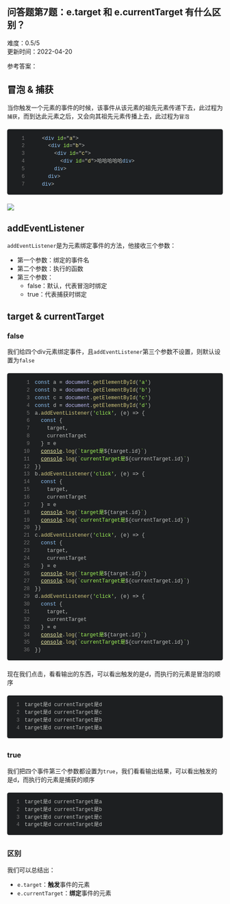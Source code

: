 <div><h2 class="title___3qmX3">&#x95EE;&#x7B54;&#x9898;&#x7B2C;7&#x9898;&#xFF1A;e.target &#x548C; e.currentTarget  &#x6709;&#x4EC0;&#x4E48;&#x533A;&#x522B;&#xFF1F;</h2><div class="secondBox___2B0S4"><div>&#x96BE;&#x5EA6;&#xFF1A;<span>0.5/5</span></div><span>&#x66F4;&#x65B0;&#x65F6;&#x95F4;&#xFF1A;<!-- -->2022-04-20</span></div><div><p class="answerTitle___1T-fK">&#x53C2;&#x8003;&#x7B54;&#x6848;&#xFF1A;</p></div><div class="markdown-body"><h2>&#x5192;&#x6CE1; & &#x6355;&#x83B7;</h2>
<p>&#x5F53;&#x4F60;&#x89E6;&#x53D1;&#x4E00;&#x4E2A;&#x5143;&#x7D20;&#x7684;&#x4E8B;&#x4EF6;&#x7684;&#x65F6;&#x5019;&#xFF0C;&#x8BE5;&#x4E8B;&#x4EF6;&#x4ECE;&#x8BE5;&#x5143;&#x7D20;&#x7684;&#x7956;&#x5148;&#x5143;&#x7D20;&#x4F20;&#x9012;&#x4E0B;&#x53BB;&#xFF0C;&#x6B64;&#x8FC7;&#x7A0B;&#x4E3A;<code>&#x6355;&#x83B7;</code>&#xFF0C;&#x800C;&#x5230;&#x8FBE;&#x6B64;&#x5143;&#x7D20;&#x4E4B;&#x540E;&#xFF0C;&#x53C8;&#x4F1A;&#x5411;&#x5176;&#x7956;&#x5148;&#x5143;&#x7D20;&#x4F20;&#x64AD;&#x4E0A;&#x53BB;&#xFF0C;&#x6B64;&#x8FC7;&#x7A0B;&#x4E3A;<code>&#x5192;&#x6CE1;</code></p>
<pre><div class="codeBox___24JI7"><div style="color:#c5c8c6;text-shadow:0 1px rgba(0, 0, 0, 0.3);font-family:Inconsolata, Monaco, Consolas, 'Courier New', Courier, monospace;direction:ltr;text-align:left;white-space:pre;word-spacing:normal;word-break:normal;line-height:1.5;-moz-tab-size:4;-o-tab-size:4;tab-size:4;-webkit-hyphens:none;-moz-hyphens:none;-ms-hyphens:none;hyphens:none;padding:1em;margin:.5em 0;overflow:auto;border-radius:0.3em;background:#1d1f21"><code class="language-html" style="color:#c5c8c6;text-shadow:0 1px rgba(0, 0, 0, 0.3);font-family:Inconsolata, Monaco, Consolas, 'Courier New', Courier, monospace;direction:ltr;text-align:left;white-space:pre;word-spacing:normal;word-break:normal;line-height:1.5;-moz-tab-size:4;-o-tab-size:4;tab-size:4;-webkit-hyphens:none;-moz-hyphens:none;-ms-hyphens:none;hyphens:none"><span class="linenumber react-syntax-highlighter-line-number" style="display:inline-block;min-width:2.25em;padding-right:1em;text-align:right;user-select:none;color:#7C7C7C">1</span><span>    </span><span class="token" style="color:#c5c8c6"><</span><span class="token" style="color:#96CBFE">div</span><span class="token" style="color:#96CBFE"> </span><span class="token" style="color:#A8FF60">id</span><span class="token attr-equals" style="color:#c5c8c6">=</span><span class="token" style="color:#c5c8c6">"</span><span class="token" style="color:#F9EE98">a</span><span class="token" style="color:#c5c8c6">"</span><span class="token" style="color:#c5c8c6">></span><span>
</span><span class="linenumber react-syntax-highlighter-line-number" style="display:inline-block;min-width:2.25em;padding-right:1em;text-align:right;user-select:none;color:#7C7C7C">2</span><span>      </span><span class="token" style="color:#c5c8c6"><</span><span class="token" style="color:#96CBFE">div</span><span class="token" style="color:#96CBFE"> </span><span class="token" style="color:#A8FF60">id</span><span class="token attr-equals" style="color:#c5c8c6">=</span><span class="token" style="color:#c5c8c6">"</span><span class="token" style="color:#F9EE98">b</span><span class="token" style="color:#c5c8c6">"</span><span class="token" style="color:#c5c8c6">></span><span>
</span><span class="linenumber react-syntax-highlighter-line-number" style="display:inline-block;min-width:2.25em;padding-right:1em;text-align:right;user-select:none;color:#7C7C7C">3</span><span>        </span><span class="token" style="color:#c5c8c6"><</span><span class="token" style="color:#96CBFE">div</span><span class="token" style="color:#96CBFE"> </span><span class="token" style="color:#A8FF60">id</span><span class="token attr-equals" style="color:#c5c8c6">=</span><span class="token" style="color:#c5c8c6">"</span><span class="token" style="color:#F9EE98">c</span><span class="token" style="color:#c5c8c6">"</span><span class="token" style="color:#c5c8c6">></span><span>
</span><span class="linenumber react-syntax-highlighter-line-number" style="display:inline-block;min-width:2.25em;padding-right:1em;text-align:right;user-select:none;color:#7C7C7C">4</span><span>          </span><span class="token" style="color:#c5c8c6"><</span><span class="token" style="color:#96CBFE">div</span><span class="token" style="color:#96CBFE"> </span><span class="token" style="color:#A8FF60">id</span><span class="token attr-equals" style="color:#c5c8c6">=</span><span class="token" style="color:#c5c8c6">"</span><span class="token" style="color:#F9EE98">d</span><span class="token" style="color:#c5c8c6">"</span><span class="token" style="color:#c5c8c6">></span><span>&#x54C8;&#x54C8;&#x54C8;&#x54C8;&#x54C8;</span><span class="token" style="color:#c5c8c6"></</span><span class="token" style="color:#96CBFE">div</span><span class="token" style="color:#c5c8c6">></span><span>
</span><span class="linenumber react-syntax-highlighter-line-number" style="display:inline-block;min-width:2.25em;padding-right:1em;text-align:right;user-select:none;color:#7C7C7C">5</span><span>        </span><span class="token" style="color:#c5c8c6"></</span><span class="token" style="color:#96CBFE">div</span><span class="token" style="color:#c5c8c6">></span><span>
</span><span class="linenumber react-syntax-highlighter-line-number" style="display:inline-block;min-width:2.25em;padding-right:1em;text-align:right;user-select:none;color:#7C7C7C">6</span><span>      </span><span class="token" style="color:#c5c8c6"></</span><span class="token" style="color:#96CBFE">div</span><span class="token" style="color:#c5c8c6">></span><span>
</span><span class="linenumber react-syntax-highlighter-line-number" style="display:inline-block;min-width:2.25em;padding-right:1em;text-align:right;user-select:none;color:#7C7C7C">7</span><span>    </span><span class="token" style="color:#c5c8c6"></</span><span class="token" style="color:#96CBFE">div</span><span class="token" style="color:#c5c8c6">></span></code></div></div></pre>
<p></p><div class="ant-image"><img class="ant-image-img" src="https://p3-juejin.byteimg.com/tos-cn-i-k3u1fbpfcp/a2298b84cc0e484a85d4c8e18674ea34~tplv-k3u1fbpfcp-zoom-1.image"></div><p></p>
<h2>addEventListener</h2>
<p><code>addEventListener</code>&#x662F;&#x4E3A;&#x5143;&#x7D20;&#x7ED1;&#x5B9A;&#x4E8B;&#x4EF6;&#x7684;&#x65B9;&#x6CD5;&#xFF0C;&#x4ED6;&#x63A5;&#x6536;&#x4E09;&#x4E2A;&#x53C2;&#x6570;&#xFF1A;</p>
<ul>
<li>&#x7B2C;&#x4E00;&#x4E2A;&#x53C2;&#x6570;&#xFF1A;&#x7ED1;&#x5B9A;&#x7684;&#x4E8B;&#x4EF6;&#x540D;</li>
<li>&#x7B2C;&#x4E8C;&#x4E2A;&#x53C2;&#x6570;&#xFF1A;&#x6267;&#x884C;&#x7684;&#x51FD;&#x6570;</li>
<li>&#x7B2C;&#x4E09;&#x4E2A;&#x53C2;&#x6570;&#xFF1A;<!-- -->
<ul>
<li>false&#xFF1A;&#x9ED8;&#x8BA4;&#xFF0C;&#x4EE3;&#x8868;&#x5192;&#x6CE1;&#x65F6;&#x7ED1;&#x5B9A;</li>
<li>true&#xFF1A;&#x4EE3;&#x8868;&#x6355;&#x83B7;&#x65F6;&#x7ED1;&#x5B9A;</li>
</ul>
</li>
</ul>
<h2>target & currentTarget</h2>
<h3>false</h3>
<p>&#x6211;&#x4EEC;&#x7ED9;&#x56DB;&#x4E2A;div&#x5143;&#x7D20;&#x7ED1;&#x5B9A;&#x4E8B;&#x4EF6;&#xFF0C;&#x4E14;<code>addEventListener</code>&#x7B2C;&#x4E09;&#x4E2A;&#x53C2;&#x6570;&#x4E0D;&#x8BBE;&#x7F6E;&#xFF0C;&#x5219;&#x9ED8;&#x8BA4;&#x8BBE;&#x7F6E;&#x4E3A;<code>false</code></p>
<pre><div class="codeBox___24JI7"><div style="color:#c5c8c6;text-shadow:0 1px rgba(0, 0, 0, 0.3);font-family:Inconsolata, Monaco, Consolas, 'Courier New', Courier, monospace;direction:ltr;text-align:left;white-space:pre;word-spacing:normal;word-break:normal;line-height:1.5;-moz-tab-size:4;-o-tab-size:4;tab-size:4;-webkit-hyphens:none;-moz-hyphens:none;-ms-hyphens:none;hyphens:none;padding:1em;margin:.5em 0;overflow:auto;border-radius:0.3em;background:#1d1f21"><code class="language-js" style="color:#c5c8c6;text-shadow:0 1px rgba(0, 0, 0, 0.3);font-family:Inconsolata, Monaco, Consolas, 'Courier New', Courier, monospace;direction:ltr;text-align:left;white-space:pre;word-spacing:normal;word-break:normal;line-height:1.5;-moz-tab-size:4;-o-tab-size:4;tab-size:4;-webkit-hyphens:none;-moz-hyphens:none;-ms-hyphens:none;hyphens:none"><span class="linenumber react-syntax-highlighter-line-number" style="display:inline-block;min-width:3.25em;padding-right:1em;text-align:right;user-select:none;color:#7C7C7C">1</span><span class="token" style="color:#96CBFE">const</span><span> a </span><span class="token" style="color:#EDEDED">=</span><span> </span><span class="token dom" style="color:#C6C5FE">document</span><span class="token" style="color:#c5c8c6">.</span><span class="token method property-access" style="color:#DAD085">getElementById</span><span class="token" style="color:#c5c8c6">(</span><span class="token" style="color:#A8FF60">'a'</span><span class="token" style="color:#c5c8c6">)</span><span>
</span><span class="linenumber react-syntax-highlighter-line-number" style="display:inline-block;min-width:3.25em;padding-right:1em;text-align:right;user-select:none;color:#7C7C7C">2</span><span></span><span class="token" style="color:#96CBFE">const</span><span> b </span><span class="token" style="color:#EDEDED">=</span><span> </span><span class="token dom" style="color:#C6C5FE">document</span><span class="token" style="color:#c5c8c6">.</span><span class="token method property-access" style="color:#DAD085">getElementById</span><span class="token" style="color:#c5c8c6">(</span><span class="token" style="color:#A8FF60">'b'</span><span class="token" style="color:#c5c8c6">)</span><span>
</span><span class="linenumber react-syntax-highlighter-line-number" style="display:inline-block;min-width:3.25em;padding-right:1em;text-align:right;user-select:none;color:#7C7C7C">3</span><span></span><span class="token" style="color:#96CBFE">const</span><span> c </span><span class="token" style="color:#EDEDED">=</span><span> </span><span class="token dom" style="color:#C6C5FE">document</span><span class="token" style="color:#c5c8c6">.</span><span class="token method property-access" style="color:#DAD085">getElementById</span><span class="token" style="color:#c5c8c6">(</span><span class="token" style="color:#A8FF60">'c'</span><span class="token" style="color:#c5c8c6">)</span><span>
</span><span class="linenumber react-syntax-highlighter-line-number" style="display:inline-block;min-width:3.25em;padding-right:1em;text-align:right;user-select:none;color:#7C7C7C">4</span><span></span><span class="token" style="color:#96CBFE">const</span><span> d </span><span class="token" style="color:#EDEDED">=</span><span> </span><span class="token dom" style="color:#C6C5FE">document</span><span class="token" style="color:#c5c8c6">.</span><span class="token method property-access" style="color:#DAD085">getElementById</span><span class="token" style="color:#c5c8c6">(</span><span class="token" style="color:#A8FF60">'d'</span><span class="token" style="color:#c5c8c6">)</span><span>
</span><span class="linenumber react-syntax-highlighter-line-number" style="display:inline-block;min-width:3.25em;padding-right:1em;text-align:right;user-select:none;color:#7C7C7C">5</span><span>a</span><span class="token" style="color:#c5c8c6">.</span><span class="token method property-access" style="color:#DAD085">addEventListener</span><span class="token" style="color:#c5c8c6">(</span><span class="token" style="color:#A8FF60">'click'</span><span class="token" style="color:#c5c8c6">,</span><span> </span><span class="token" style="color:#c5c8c6">(</span><span class="token parameter">e</span><span class="token" style="color:#c5c8c6">)</span><span> </span><span class="token arrow" style="color:#EDEDED">=></span><span> </span><span class="token" style="color:#c5c8c6">{</span><span>
</span><span class="linenumber react-syntax-highlighter-line-number" style="display:inline-block;min-width:3.25em;padding-right:1em;text-align:right;user-select:none;color:#7C7C7C">6</span><span>  </span><span class="token" style="color:#96CBFE">const</span><span> </span><span class="token" style="color:#c5c8c6">{</span><span>
</span><span class="linenumber react-syntax-highlighter-line-number" style="display:inline-block;min-width:3.25em;padding-right:1em;text-align:right;user-select:none;color:#7C7C7C">7</span><span>    target</span><span class="token" style="color:#c5c8c6">,</span><span>
</span><span class="linenumber react-syntax-highlighter-line-number" style="display:inline-block;min-width:3.25em;padding-right:1em;text-align:right;user-select:none;color:#7C7C7C">8</span>    currentTarget
<span class="linenumber react-syntax-highlighter-line-number" style="display:inline-block;min-width:3.25em;padding-right:1em;text-align:right;user-select:none;color:#7C7C7C">9</span><span>  </span><span class="token" style="color:#c5c8c6">}</span><span> </span><span class="token" style="color:#EDEDED">=</span><span> e
</span><span class="linenumber react-syntax-highlighter-line-number" style="display:inline-block;min-width:3.25em;padding-right:1em;text-align:right;user-select:none;color:#7C7C7C">10</span><span>  </span><span class="token console" style="color:#FFFFB6;text-decoration:underline">console</span><span class="token" style="color:#c5c8c6">.</span><span class="token method property-access" style="color:#DAD085">log</span><span class="token" style="color:#c5c8c6">(</span><span class="token template-string template-punctuation" style="color:#A8FF60">`</span><span class="token template-string" style="color:#A8FF60">target&#x662F;</span><span class="token template-string interpolation interpolation-punctuation" style="color:#c5c8c6">${</span><span class="token template-string interpolation">target</span><span class="token template-string interpolation" style="color:#c5c8c6">.</span><span class="token template-string interpolation property-access">id</span><span class="token template-string interpolation interpolation-punctuation" style="color:#c5c8c6">}</span><span class="token template-string template-punctuation" style="color:#A8FF60">`</span><span class="token" style="color:#c5c8c6">)</span><span>
</span><span class="linenumber react-syntax-highlighter-line-number" style="display:inline-block;min-width:3.25em;padding-right:1em;text-align:right;user-select:none;color:#7C7C7C">11</span><span>  </span><span class="token console" style="color:#FFFFB6;text-decoration:underline">console</span><span class="token" style="color:#c5c8c6">.</span><span class="token method property-access" style="color:#DAD085">log</span><span class="token" style="color:#c5c8c6">(</span><span class="token template-string template-punctuation" style="color:#A8FF60">`</span><span class="token template-string" style="color:#A8FF60">currentTarget&#x662F;</span><span class="token template-string interpolation interpolation-punctuation" style="color:#c5c8c6">${</span><span class="token template-string interpolation">currentTarget</span><span class="token template-string interpolation" style="color:#c5c8c6">.</span><span class="token template-string interpolation property-access">id</span><span class="token template-string interpolation interpolation-punctuation" style="color:#c5c8c6">}</span><span class="token template-string template-punctuation" style="color:#A8FF60">`</span><span class="token" style="color:#c5c8c6">)</span><span>
</span><span class="linenumber react-syntax-highlighter-line-number" style="display:inline-block;min-width:3.25em;padding-right:1em;text-align:right;user-select:none;color:#7C7C7C">12</span><span></span><span class="token" style="color:#c5c8c6">}</span><span class="token" style="color:#c5c8c6">)</span><span>
</span><span class="linenumber react-syntax-highlighter-line-number" style="display:inline-block;min-width:3.25em;padding-right:1em;text-align:right;user-select:none;color:#7C7C7C">13</span><span>b</span><span class="token" style="color:#c5c8c6">.</span><span class="token method property-access" style="color:#DAD085">addEventListener</span><span class="token" style="color:#c5c8c6">(</span><span class="token" style="color:#A8FF60">'click'</span><span class="token" style="color:#c5c8c6">,</span><span> </span><span class="token" style="color:#c5c8c6">(</span><span class="token parameter">e</span><span class="token" style="color:#c5c8c6">)</span><span> </span><span class="token arrow" style="color:#EDEDED">=></span><span> </span><span class="token" style="color:#c5c8c6">{</span><span>
</span><span class="linenumber react-syntax-highlighter-line-number" style="display:inline-block;min-width:3.25em;padding-right:1em;text-align:right;user-select:none;color:#7C7C7C">14</span><span>  </span><span class="token" style="color:#96CBFE">const</span><span> </span><span class="token" style="color:#c5c8c6">{</span><span>
</span><span class="linenumber react-syntax-highlighter-line-number" style="display:inline-block;min-width:3.25em;padding-right:1em;text-align:right;user-select:none;color:#7C7C7C">15</span><span>    target</span><span class="token" style="color:#c5c8c6">,</span><span>
</span><span class="linenumber react-syntax-highlighter-line-number" style="display:inline-block;min-width:3.25em;padding-right:1em;text-align:right;user-select:none;color:#7C7C7C">16</span>    currentTarget
<span class="linenumber react-syntax-highlighter-line-number" style="display:inline-block;min-width:3.25em;padding-right:1em;text-align:right;user-select:none;color:#7C7C7C">17</span><span>  </span><span class="token" style="color:#c5c8c6">}</span><span> </span><span class="token" style="color:#EDEDED">=</span><span> e
</span><span class="linenumber react-syntax-highlighter-line-number" style="display:inline-block;min-width:3.25em;padding-right:1em;text-align:right;user-select:none;color:#7C7C7C">18</span><span>  </span><span class="token console" style="color:#FFFFB6;text-decoration:underline">console</span><span class="token" style="color:#c5c8c6">.</span><span class="token method property-access" style="color:#DAD085">log</span><span class="token" style="color:#c5c8c6">(</span><span class="token template-string template-punctuation" style="color:#A8FF60">`</span><span class="token template-string" style="color:#A8FF60">target&#x662F;</span><span class="token template-string interpolation interpolation-punctuation" style="color:#c5c8c6">${</span><span class="token template-string interpolation">target</span><span class="token template-string interpolation" style="color:#c5c8c6">.</span><span class="token template-string interpolation property-access">id</span><span class="token template-string interpolation interpolation-punctuation" style="color:#c5c8c6">}</span><span class="token template-string template-punctuation" style="color:#A8FF60">`</span><span class="token" style="color:#c5c8c6">)</span><span>
</span><span class="linenumber react-syntax-highlighter-line-number" style="display:inline-block;min-width:3.25em;padding-right:1em;text-align:right;user-select:none;color:#7C7C7C">19</span><span>  </span><span class="token console" style="color:#FFFFB6;text-decoration:underline">console</span><span class="token" style="color:#c5c8c6">.</span><span class="token method property-access" style="color:#DAD085">log</span><span class="token" style="color:#c5c8c6">(</span><span class="token template-string template-punctuation" style="color:#A8FF60">`</span><span class="token template-string" style="color:#A8FF60">currentTarget&#x662F;</span><span class="token template-string interpolation interpolation-punctuation" style="color:#c5c8c6">${</span><span class="token template-string interpolation">currentTarget</span><span class="token template-string interpolation" style="color:#c5c8c6">.</span><span class="token template-string interpolation property-access">id</span><span class="token template-string interpolation interpolation-punctuation" style="color:#c5c8c6">}</span><span class="token template-string template-punctuation" style="color:#A8FF60">`</span><span class="token" style="color:#c5c8c6">)</span><span>
</span><span class="linenumber react-syntax-highlighter-line-number" style="display:inline-block;min-width:3.25em;padding-right:1em;text-align:right;user-select:none;color:#7C7C7C">20</span><span></span><span class="token" style="color:#c5c8c6">}</span><span class="token" style="color:#c5c8c6">)</span><span>
</span><span class="linenumber react-syntax-highlighter-line-number" style="display:inline-block;min-width:3.25em;padding-right:1em;text-align:right;user-select:none;color:#7C7C7C">21</span><span>c</span><span class="token" style="color:#c5c8c6">.</span><span class="token method property-access" style="color:#DAD085">addEventListener</span><span class="token" style="color:#c5c8c6">(</span><span class="token" style="color:#A8FF60">'click'</span><span class="token" style="color:#c5c8c6">,</span><span> </span><span class="token" style="color:#c5c8c6">(</span><span class="token parameter">e</span><span class="token" style="color:#c5c8c6">)</span><span> </span><span class="token arrow" style="color:#EDEDED">=></span><span> </span><span class="token" style="color:#c5c8c6">{</span><span>
</span><span class="linenumber react-syntax-highlighter-line-number" style="display:inline-block;min-width:3.25em;padding-right:1em;text-align:right;user-select:none;color:#7C7C7C">22</span><span>  </span><span class="token" style="color:#96CBFE">const</span><span> </span><span class="token" style="color:#c5c8c6">{</span><span>
</span><span class="linenumber react-syntax-highlighter-line-number" style="display:inline-block;min-width:3.25em;padding-right:1em;text-align:right;user-select:none;color:#7C7C7C">23</span><span>    target</span><span class="token" style="color:#c5c8c6">,</span><span>
</span><span class="linenumber react-syntax-highlighter-line-number" style="display:inline-block;min-width:3.25em;padding-right:1em;text-align:right;user-select:none;color:#7C7C7C">24</span>    currentTarget
<span class="linenumber react-syntax-highlighter-line-number" style="display:inline-block;min-width:3.25em;padding-right:1em;text-align:right;user-select:none;color:#7C7C7C">25</span><span>  </span><span class="token" style="color:#c5c8c6">}</span><span> </span><span class="token" style="color:#EDEDED">=</span><span> e
</span><span class="linenumber react-syntax-highlighter-line-number" style="display:inline-block;min-width:3.25em;padding-right:1em;text-align:right;user-select:none;color:#7C7C7C">26</span><span>  </span><span class="token console" style="color:#FFFFB6;text-decoration:underline">console</span><span class="token" style="color:#c5c8c6">.</span><span class="token method property-access" style="color:#DAD085">log</span><span class="token" style="color:#c5c8c6">(</span><span class="token template-string template-punctuation" style="color:#A8FF60">`</span><span class="token template-string" style="color:#A8FF60">target&#x662F;</span><span class="token template-string interpolation interpolation-punctuation" style="color:#c5c8c6">${</span><span class="token template-string interpolation">target</span><span class="token template-string interpolation" style="color:#c5c8c6">.</span><span class="token template-string interpolation property-access">id</span><span class="token template-string interpolation interpolation-punctuation" style="color:#c5c8c6">}</span><span class="token template-string template-punctuation" style="color:#A8FF60">`</span><span class="token" style="color:#c5c8c6">)</span><span>
</span><span class="linenumber react-syntax-highlighter-line-number" style="display:inline-block;min-width:3.25em;padding-right:1em;text-align:right;user-select:none;color:#7C7C7C">27</span><span>  </span><span class="token console" style="color:#FFFFB6;text-decoration:underline">console</span><span class="token" style="color:#c5c8c6">.</span><span class="token method property-access" style="color:#DAD085">log</span><span class="token" style="color:#c5c8c6">(</span><span class="token template-string template-punctuation" style="color:#A8FF60">`</span><span class="token template-string" style="color:#A8FF60">currentTarget&#x662F;</span><span class="token template-string interpolation interpolation-punctuation" style="color:#c5c8c6">${</span><span class="token template-string interpolation">currentTarget</span><span class="token template-string interpolation" style="color:#c5c8c6">.</span><span class="token template-string interpolation property-access">id</span><span class="token template-string interpolation interpolation-punctuation" style="color:#c5c8c6">}</span><span class="token template-string template-punctuation" style="color:#A8FF60">`</span><span class="token" style="color:#c5c8c6">)</span><span>
</span><span class="linenumber react-syntax-highlighter-line-number" style="display:inline-block;min-width:3.25em;padding-right:1em;text-align:right;user-select:none;color:#7C7C7C">28</span><span></span><span class="token" style="color:#c5c8c6">}</span><span class="token" style="color:#c5c8c6">)</span><span>
</span><span class="linenumber react-syntax-highlighter-line-number" style="display:inline-block;min-width:3.25em;padding-right:1em;text-align:right;user-select:none;color:#7C7C7C">29</span><span>d</span><span class="token" style="color:#c5c8c6">.</span><span class="token method property-access" style="color:#DAD085">addEventListener</span><span class="token" style="color:#c5c8c6">(</span><span class="token" style="color:#A8FF60">'click'</span><span class="token" style="color:#c5c8c6">,</span><span> </span><span class="token" style="color:#c5c8c6">(</span><span class="token parameter">e</span><span class="token" style="color:#c5c8c6">)</span><span> </span><span class="token arrow" style="color:#EDEDED">=></span><span> </span><span class="token" style="color:#c5c8c6">{</span><span>
</span><span class="linenumber react-syntax-highlighter-line-number" style="display:inline-block;min-width:3.25em;padding-right:1em;text-align:right;user-select:none;color:#7C7C7C">30</span><span>  </span><span class="token" style="color:#96CBFE">const</span><span> </span><span class="token" style="color:#c5c8c6">{</span><span>
</span><span class="linenumber react-syntax-highlighter-line-number" style="display:inline-block;min-width:3.25em;padding-right:1em;text-align:right;user-select:none;color:#7C7C7C">31</span><span>    target</span><span class="token" style="color:#c5c8c6">,</span><span>
</span><span class="linenumber react-syntax-highlighter-line-number" style="display:inline-block;min-width:3.25em;padding-right:1em;text-align:right;user-select:none;color:#7C7C7C">32</span>    currentTarget
<span class="linenumber react-syntax-highlighter-line-number" style="display:inline-block;min-width:3.25em;padding-right:1em;text-align:right;user-select:none;color:#7C7C7C">33</span><span>  </span><span class="token" style="color:#c5c8c6">}</span><span> </span><span class="token" style="color:#EDEDED">=</span><span> e
</span><span class="linenumber react-syntax-highlighter-line-number" style="display:inline-block;min-width:3.25em;padding-right:1em;text-align:right;user-select:none;color:#7C7C7C">34</span><span>  </span><span class="token console" style="color:#FFFFB6;text-decoration:underline">console</span><span class="token" style="color:#c5c8c6">.</span><span class="token method property-access" style="color:#DAD085">log</span><span class="token" style="color:#c5c8c6">(</span><span class="token template-string template-punctuation" style="color:#A8FF60">`</span><span class="token template-string" style="color:#A8FF60">target&#x662F;</span><span class="token template-string interpolation interpolation-punctuation" style="color:#c5c8c6">${</span><span class="token template-string interpolation">target</span><span class="token template-string interpolation" style="color:#c5c8c6">.</span><span class="token template-string interpolation property-access">id</span><span class="token template-string interpolation interpolation-punctuation" style="color:#c5c8c6">}</span><span class="token template-string template-punctuation" style="color:#A8FF60">`</span><span class="token" style="color:#c5c8c6">)</span><span>
</span><span class="linenumber react-syntax-highlighter-line-number" style="display:inline-block;min-width:3.25em;padding-right:1em;text-align:right;user-select:none;color:#7C7C7C">35</span><span>  </span><span class="token console" style="color:#FFFFB6;text-decoration:underline">console</span><span class="token" style="color:#c5c8c6">.</span><span class="token method property-access" style="color:#DAD085">log</span><span class="token" style="color:#c5c8c6">(</span><span class="token template-string template-punctuation" style="color:#A8FF60">`</span><span class="token template-string" style="color:#A8FF60">currentTarget&#x662F;</span><span class="token template-string interpolation interpolation-punctuation" style="color:#c5c8c6">${</span><span class="token template-string interpolation">currentTarget</span><span class="token template-string interpolation" style="color:#c5c8c6">.</span><span class="token template-string interpolation property-access">id</span><span class="token template-string interpolation interpolation-punctuation" style="color:#c5c8c6">}</span><span class="token template-string template-punctuation" style="color:#A8FF60">`</span><span class="token" style="color:#c5c8c6">)</span><span>
</span><span class="linenumber react-syntax-highlighter-line-number" style="display:inline-block;min-width:3.25em;padding-right:1em;text-align:right;user-select:none;color:#7C7C7C">36</span><span></span><span class="token" style="color:#c5c8c6">}</span><span class="token" style="color:#c5c8c6">)</span></code></div></div></pre>
<p>&#x73B0;&#x5728;&#x6211;&#x4EEC;&#x70B9;&#x51FB;&#xFF0C;&#x770B;&#x770B;&#x8F93;&#x51FA;&#x7684;&#x4E1C;&#x897F;&#xFF0C;&#x53EF;&#x4EE5;&#x770B;&#x51FA;&#x89E6;&#x53D1;&#x7684;&#x662F;d&#xFF0C;&#x800C;&#x6267;&#x884C;&#x7684;&#x5143;&#x7D20;&#x662F;&#x5192;&#x6CE1;&#x7684;&#x987A;&#x5E8F;</p>
<pre><div class="codeBox___24JI7"><div style="color:#c5c8c6;text-shadow:0 1px rgba(0, 0, 0, 0.3);font-family:Inconsolata, Monaco, Consolas, 'Courier New', Courier, monospace;direction:ltr;text-align:left;white-space:pre;word-spacing:normal;word-break:normal;line-height:1.5;-moz-tab-size:4;-o-tab-size:4;tab-size:4;-webkit-hyphens:none;-moz-hyphens:none;-ms-hyphens:none;hyphens:none;padding:1em;margin:.5em 0;overflow:auto;border-radius:0.3em;background:#1d1f21"><code class="language-js" style="color:#c5c8c6;text-shadow:0 1px rgba(0, 0, 0, 0.3);font-family:Inconsolata, Monaco, Consolas, 'Courier New', Courier, monospace;direction:ltr;text-align:left;white-space:pre;word-spacing:normal;word-break:normal;line-height:1.5;-moz-tab-size:4;-o-tab-size:4;tab-size:4;-webkit-hyphens:none;-moz-hyphens:none;-ms-hyphens:none;hyphens:none"><span class="linenumber react-syntax-highlighter-line-number" style="display:inline-block;min-width:1.25em;padding-right:1em;text-align:right;user-select:none;color:#7C7C7C">1</span><span>target&#x662F;d currentTarget&#x662F;d
</span><span class="linenumber react-syntax-highlighter-line-number" style="display:inline-block;min-width:1.25em;padding-right:1em;text-align:right;user-select:none;color:#7C7C7C">2</span>target&#x662F;d currentTarget&#x662F;c
<span class="linenumber react-syntax-highlighter-line-number" style="display:inline-block;min-width:1.25em;padding-right:1em;text-align:right;user-select:none;color:#7C7C7C">3</span>target&#x662F;d currentTarget&#x662F;b
<span class="linenumber react-syntax-highlighter-line-number" style="display:inline-block;min-width:1.25em;padding-right:1em;text-align:right;user-select:none;color:#7C7C7C">4</span>target&#x662F;d currentTarget&#x662F;a
</code></div></div></pre>
<h3>true</h3>
<p>&#x6211;&#x4EEC;&#x628A;&#x56DB;&#x4E2A;&#x4E8B;&#x4EF6;&#x7B2C;&#x4E09;&#x4E2A;&#x53C2;&#x6570;&#x90FD;&#x8BBE;&#x7F6E;&#x4E3A;<code>true</code>&#xFF0C;&#x6211;&#x4EEC;&#x770B;&#x770B;&#x8F93;&#x51FA;&#x7ED3;&#x679C;&#xFF0C;&#x53EF;&#x4EE5;&#x770B;&#x51FA;&#x89E6;&#x53D1;&#x7684;&#x662F;d&#xFF0C;&#x800C;&#x6267;&#x884C;&#x7684;&#x5143;&#x7D20;&#x662F;&#x6355;&#x83B7;&#x7684;&#x987A;&#x5E8F;</p>
<pre><div class="codeBox___24JI7"><div style="color:#c5c8c6;text-shadow:0 1px rgba(0, 0, 0, 0.3);font-family:Inconsolata, Monaco, Consolas, 'Courier New', Courier, monospace;direction:ltr;text-align:left;white-space:pre;word-spacing:normal;word-break:normal;line-height:1.5;-moz-tab-size:4;-o-tab-size:4;tab-size:4;-webkit-hyphens:none;-moz-hyphens:none;-ms-hyphens:none;hyphens:none;padding:1em;margin:.5em 0;overflow:auto;border-radius:0.3em;background:#1d1f21"><code class="language-js" style="color:#c5c8c6;text-shadow:0 1px rgba(0, 0, 0, 0.3);font-family:Inconsolata, Monaco, Consolas, 'Courier New', Courier, monospace;direction:ltr;text-align:left;white-space:pre;word-spacing:normal;word-break:normal;line-height:1.5;-moz-tab-size:4;-o-tab-size:4;tab-size:4;-webkit-hyphens:none;-moz-hyphens:none;-ms-hyphens:none;hyphens:none"><span class="linenumber react-syntax-highlighter-line-number" style="display:inline-block;min-width:1.25em;padding-right:1em;text-align:right;user-select:none;color:#7C7C7C">1</span><span>target&#x662F;d currentTarget&#x662F;a
</span><span class="linenumber react-syntax-highlighter-line-number" style="display:inline-block;min-width:1.25em;padding-right:1em;text-align:right;user-select:none;color:#7C7C7C">2</span>target&#x662F;d currentTarget&#x662F;b
<span class="linenumber react-syntax-highlighter-line-number" style="display:inline-block;min-width:1.25em;padding-right:1em;text-align:right;user-select:none;color:#7C7C7C">3</span>target&#x662F;d currentTarget&#x662F;c
<span class="linenumber react-syntax-highlighter-line-number" style="display:inline-block;min-width:1.25em;padding-right:1em;text-align:right;user-select:none;color:#7C7C7C">4</span>target&#x662F;d currentTarget&#x662F;d
</code></div></div></pre>
<h3>&#x533A;&#x522B;</h3>
<p>&#x6211;&#x4EEC;&#x53EF;&#x4EE5;&#x603B;&#x7ED3;&#x51FA;&#xFF1A;</p>
<ul>
<li><code>e.target</code>&#xFF1A;<strong>&#x89E6;&#x53D1;</strong>&#x4E8B;&#x4EF6;&#x7684;&#x5143;&#x7D20;</li>
<li><code>e.currentTarget</code>&#xFF1A;<strong>&#x7ED1;&#x5B9A;</strong>&#x4E8B;&#x4EF6;&#x7684;&#x5143;&#x7D20;</li>
</ul></div><div style="margin-top:20px"></div></div>